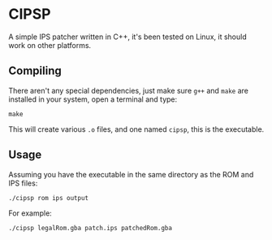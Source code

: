 # CIPSP
A simple IPS patcher written in C++, it's been tested on Linux, it should work on other platforms.
## Compiling
There aren't any special dependencies, just make sure `g++` and `make` are installed in your system, open a terminal and type:
```console
make
```
This will create various `.o` files, and one named `cipsp`, this is the executable.
## Usage
Assuming you have the executable in the same directory as the ROM and IPS files:
```console
./cipsp rom ips output
```
For example:
```console
./cipsp legalRom.gba patch.ips patchedRom.gba
```
